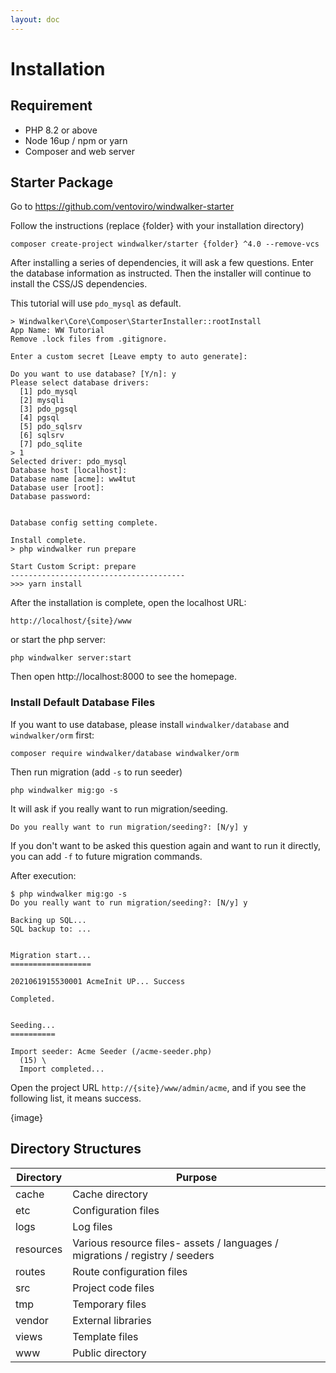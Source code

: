 ```yaml
---
layout: doc
---
```


# Installation

## Requirement

- PHP 8.2 or above
- Node 16up / npm or yarn
- Composer and web server

## Starter Package

Go to https://github.com/ventoviro/windwalker-starter

Follow the instructions (replace {folder} with your installation directory)

``` 
composer create-project windwalker/starter {folder} ^4.0 --remove-vcs
```

After installing a series of dependencies, it will ask a few questions. Enter the database
information as instructed. Then the installer will continue to install the CSS/JS
dependencies.

This tutorial will use `pdo_mysql` as default.

```shell
> Windwalker\Core\Composer\StarterInstaller::rootInstall
App Name: WW Tutorial
Remove .lock files from .gitignore.

Enter a custom secret [Leave empty to auto generate]:

Do you want to use database? [Y/n]: y
Please select database drivers:
  [1] pdo_mysql
  [2] mysqli
  [3] pdo_pgsql
  [4] pgsql
  [5] pdo_sqlsrv
  [6] sqlsrv
  [7] pdo_sqlite
> 1
Selected driver: pdo_mysql
Database host [localhost]:
Database name [acme]: ww4tut
Database user [root]:
Database password:


Database config setting complete.

Install complete.
> php windwalker run prepare

Start Custom Script: prepare
---------------------------------------
>>> yarn install
```

After the installation is complete, open the localhost URL:

```
http://localhost/{site}/www
```

or start the php server:

```shell
php windwalker server:start
```

Then open http://localhost:8000 to see the homepage.

### Install Default Database Files

If you want to use database, please install `windwalker/database` and `windwalker/orm` first:

```shell
composer require windwalker/database windwalker/orm
```

Then run migration (add `-s` to run seeder)

```shell
php windwalker mig:go -s
```

It will ask if you really want to run migration/seeding.

```shell
Do you really want to run migration/seeding?: [N/y] y
```

If you don't want to be asked this question again and want to run it directly, you can add `-f` to
future migration commands.

After execution:

```shell
$ php windwalker mig:go -s
Do you really want to run migration/seeding?: [N/y] y

Backing up SQL...
SQL backup to: ...


Migration start...
==================

2021061915530001 AcmeInit UP... Success

Completed.


Seeding...
==========

Import seeder: Acme Seeder (/acme-seeder.php)
  (15) \
  Import completed...
```

Open the project URL `http://{site}/www/admin/acme`, and if you see the following list, it means
success.

{image}

## Directory Structures

| **Directory** | **Purpose**                                                                  |
|---------------|------------------------------------------------------------------------------|
| cache         | Cache directory                                                              |
| etc           | Configuration files                                                          |
| logs          | Log files                                                                    |
| resources     | Various resource files- assets / languages / migrations / registry / seeders |
| routes        | Route configuration files                                                    |
| src           | Project code files                                                           |
| tmp           | Temporary files                                                              |
| vendor        | External libraries                                                           |
| views         | Template files                                                               |
| www           | Public directory                                                             |
